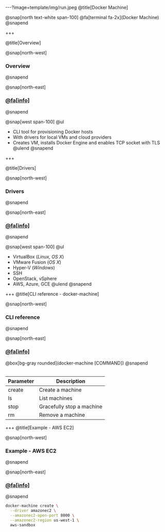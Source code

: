 ---?image=template/img/run.jpeg
@title[Docker Machine]

@snap[north text-white span-100]
@fa[terminal fa-2x](Docker Machine)
@snapend

+++

@title[Overview]

@snap[north-west]
### Overview 
@snapend

@snap[north-east]
### [@fa[info]](https://docs.docker.com/machine/overview/) 
@snapend

@snap[west span-100]
@ul[](false)
- CLI tool for provisioning Docker hosts
- With drivers for local VMs and cloud providers
- Creates VM, installs Docker Engine and enables TCP socket with TLS
@ulend
@snapend

+++

@title[Drivers]

@snap[north-west]
### Drivers
@snapend

@snap[north-east]
### [@fa[info]](https://docs.docker.com/machine/drivers/) 
@snapend

@snap[west span-100]
@ul[](false)
- VirtualBox (_Linux, OS X_)
- VMware Fusion (_OS X_)
- Hyper-V (_Windows_)
- SSH
- OpenStack, vSphere
- AWS, Azure, GCE
@ulend
@snapend


+++
@title[CLI reference - docker-machine]

@snap[north-west]
### CLI reference
@snapend

@snap[north-east]
### [@fa[info]](https://docs.docker.com/machine/reference/)
@box[bg-gray rounded](docker-machine [COMMAND])
@snapend
<br/>
<br/>

Parameter | Description
--------- | -------------
create | Create a machine
ls | List machines
stop | Gracefully stop a machine
rm | Remove a machine

+++
@title[Example - AWS EC2]

@snap[north-west]
### Example - AWS EC2
@snapend

@snap[north-east]
### [@fa[info]](https://docs.docker.com/machine/examples/aws/) 
@snapend

```sh
docker-machine create \
  --driver amazonec2 \
  --amazonec2-open-port 8000 \
  --amazonec2-region us-west-1 \
  aws-sandbox
```
